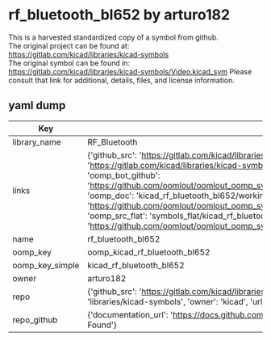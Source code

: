 # rf_bluetooth_bl652 by arturo182  
This is a harvested standardized copy of a symbol from github.  
The original project can be found at:  
https://gitlab.com/kicad/libraries/kicad-symbols  
The original symbol can be found in:
https://gitlab.com/kicad/libraries/kicad-symbols/Video.kicad_sym
Please consult that link for additional, details, files, and license information.  
## yaml dump  
| Key | Value |  
| --- | --- |  
| library_name | RF_Bluetooth |  
| links | {'github_src': 'https://gitlab.com/kicad/libraries/kicad-symbols/Video.kicad_sym', 'github_src_repo': 'https://gitlab.com/kicad/libraries/kicad-symbols', 'oomp_bot': 'kicad_rf_bluetooth_bl652/working', 'oomp_bot_github': 'https://github.com/oomlout/oomlout_oomp_symbol_bot/tree/main/kicad_rf_bluetooth_bl652/working', 'oomp_doc': 'kicad_rf_bluetooth_bl652/working', 'oomp_doc_github': 'https://github.com/oomlout/oomlout_oomp_symbol_doc/tree/main/kicad_rf_bluetooth_bl652/working', 'oomp_src_flat': 'symbols_flat/kicad_rf_bluetooth_bl652/working', 'oomp_src_flat_github': 'https://github.com/oomlout/oomlout_oomp_symbol_src/tree/main/kicad_rf_bluetooth_bl652/working'} |  
| name | rf_bluetooth_bl652 |  
| oomp_key | oomp_kicad_rf_bluetooth_bl652 |  
| oomp_key_simple | kicad_rf_bluetooth_bl652 |  
| owner | arturo182 |  
| repo | {'github_src': 'https://gitlab.com/kicad/libraries/kicad-symbols/Video.kicad_sym', 'name': 'libraries/kicad-symbols', 'owner': 'kicad', 'url': 'https://gitlab.com/kicad/libraries/kicad-symbols'} |  
| repo_github | {'documentation_url': 'https://docs.github.com/rest/repos/repos#get-a-repository', 'message': 'Not Found'} |  

